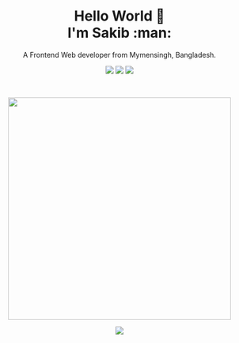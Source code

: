 
<h1 align='center'>
  Hello World 👋 <br>
  I'm Sakib :man:
</h1>


<p align='center'>
  A Frontend Web developer from Mymensingh, Bangladesh.
</p>


<p align="center">
  <a href="https://twitter.com/__sakibs"><img src="https://img.shields.io/badge/Twitter-1DA1F2?style=for-the-badge&logo=twitter&logoColor=white"/></a>
  <a href="https://www.linkedin.com/in/sakibmdnazmush/"><img src="https://img.shields.io/badge/LinkedIn-0077B5?style=for-the-badge&logo=linkedin&logoColor=white"/></a>
  <a href="https://www.slack.com/U0285EH1M42"><img src="https://img.shields.io/badge/Slack-4A154B?style=for-the-badge&logo=slack&logoColor=white""/></a>
</p>
<br>
<p align='center'>
  <a href="#"><img src="https://github-readme-stats.vercel.app/api?username=nazsakib&show_icons=true&count_private=true&theme=white" width="450"></a>
</p>


<p align="center">
    <a href="https://github.com/anuraghazra/github-readme-stats">
    <img src="https://github-readme-stats.vercel.app/api/top-langs/?username=nazsakib"/>
    </a>
</p>


